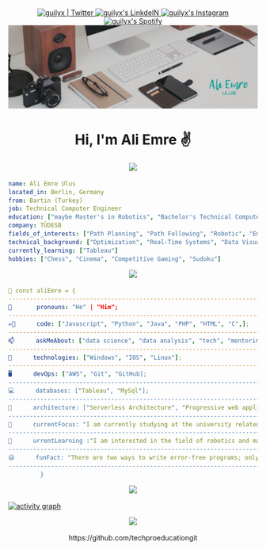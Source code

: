 <p align="center">
<br/>
<a href="https://twitter.com/AliEmreUlus">
  <img alt="guilyx | Twitter" width="50px" src="https://user-images.githubusercontent.com/43545812/144034996-602b144a-16e1-41cc-99e7-c6040b20dcaf.png"/>
</a>
<a href="https://www.linkedin.com/in/ali-emre-ulus-54439210a/?locale=en_US">
  <img alt="guilyx's LinkdeIN" width="50px" src="https://user-images.githubusercontent.com/43545812/144035037-0f415fc7-9f96-4517-a370-ccc6e78a714b.png" />
</a>
<a href="https://www.instagram.com/aliemreulus/">
  <img alt="guilyx's Instagram" width="50px" src="https://user-images.githubusercontent.com/43545812/144035088-0dfb165f-8fe0-4d13-896c-876c29d2b128.png" />
</a>
  <a href="https://open.spotify.com/user/72doc1x8wijkv6j0axft8owhs?si=QF2Xk-8RS8i68Tm4UQYGcg">
  <img alt="guilyx's Spotify" width="50px" src="https://user-images.githubusercontent.com/43545812/144035120-1ad5169b-91c7-4078-bef9-6a82c733f373.png" />
</a> 
          
<img src="https://github.com/AliEmreUlus/aliemreulus/blob/main/banner.JPG?raw=true"/>

<h1 align="center">Hi, I'm Ali Emre ✌️</h1>

<div align="center"><img src="https://github-profile-trophy.vercel.app/?username=AliEmreUlus&theme=flat"/></div>

```yaml
name: Ali Emre Ulus
located_in: Berlin, Germany 
from: Bartin (Turkey)
job: Technical Computer Engineer
education: ["maybe Master's in Robotics", "Bachelor's Technical Computer Engineer and Embedded Systems"]
company: TÜDESB
fields_of_interests: ["Path Planning", "Path Following", "Robotic", "Embedded Systems"]
technical_background: ["Optimization", "Real-Time Systems", "Data Visualization", "Data Analysis"]
currently_learning: ["Tableau"]
hobbies: ["Chess", "Cinema", "Competitive Gaming", "Sudoku"]
```

<div align="center"><img src="https://media3.giphy.com/media/SWoSkN6DxTszqIKEqv/giphy.gif?cid=ecf05e47c2q4vj9iog1mgex8pyheuf2zhr6uiqnqd2scbsx2&rid=giphy.gif&ct=g"></div>

```yaml
💬 const aliEmre = {
---------------------------------------------------------------------------------------------------------------------------------------------------------------
🤵       pronouns: "He" | "Him";
---------------------------------------------------------------------------------------------------------------------------------------------------------------
✍🏻      code: ["Javascript", "Python", "Java", "PHP", "HTML", "C",];
---------------------------------------------------------------------------------------------------------------------------------------------------------------
📫      askMeAbout: ["data science", "data analysis", "tech", "mentoring"];
---------------------------------------------------------------------------------------------------------------------------------------------------------------
📡      technologies: ["Windows", "IOS", "Linux"];
---------------------------------------------------------------------------------------------------------------------------------------------------------------
🖥️      devOps: ["AWS", "Git", "GitHub];
---------------------------------------------------------------------------------------------------------------------------------------------------------------
💻      databases: ["Tableau", "MySql"];
---------------------------------------------------------------------------------------------------------------------------------------------------------------
📐      architecture: ["Serverless Architecture", "Progressive web applications", "Single page applications"];
---------------------------------------------------------------------------------------------------------------------------------------------------------------
🧠      currentFocus: "I am currently studying at the university related to technical computer engineering.";
---------------------------------------------------------------------------------------------------------------------------------------------------------------
🌱      urrentLearning :"I am interested in the field of robotics and machine learning.";
---------------------------------------------------------------------------------------------------------------------------------------------------------------
😄      funFact: "There are two ways to write error-free programs; only the third one works";
---------------------------------------------------------------------------------------------------------------------------------------------------------------
         }
```

<div align="center"><img src="https://media0.giphy.com/media/qgQUggAC3Pfv687qPC/giphy.gif?cid=ecf05e47ilal88pjcw4an3qpvcfk25vxbtp907mhe8dsvs9h&rid=giphy.gif&ct=g"></div>

[![activity graph](https://activity-graph.herokuapp.com/graph?username=AliEmreUlus&custom_title=Ali%20Emre's%20activity%20graph&theme=github-light&hide_border=true)](https://github.com/ashutosh00710/github-readme-activity-graph)

<p align="center">
  <img src="https://guilyx.vercel.app/api/top-played">
</p>
<p align="center">https://github.com/techproeducationgit</p>
